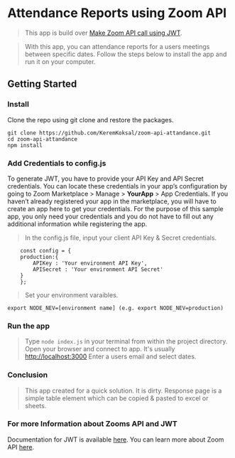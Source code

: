 # Attendance Reports using Zoom API
> This app is build over [Make Zoom API call using JWT](https://github.com/zoom/zoom-api-jwt).

> With this app, you can attendance reports for a users meetings between specific dates. Follow the steps below to install the app and run it on your computer.

## Getting Started

### Install

Clone the repo using git clone and restore the packages.
``` 
git clone https://github.com/KeremKoksal/zoom-api-attandance.git 
cd zoom-api-attandance
npm install
```

### Add Credentials to config.js

To generate JWT, you have to provide your API Key and API Secret credentials. You can locate these credentials in your app’s configuration by going to Zoom Marketplace > Manage > **YourApp** > App Credentials. If you haven’t already registered your app in the marketplace, you will have to create an app here to get your credentials. For the purpose of this sample app, you only need your credentials and you do not have to fill out any additional information while registering the app.

> In the config.js file, input your client API Key & Secret credentials.
``` 
	const config = {
	production:{	
		APIKey : 'Your environment API Key',
		APISecret : 'Your environment API Secret'
	}
    };
```
> Set your environment varaibles.
``` 
export NODE_NEV=[environment name] (e.g. export NODE_NEV=production) 
```
### Run the app

> Type `node index.js` in your terminal from within the project directory.
> Open your browser and connect to app. It's usually [http://localhost:3000](http://localhost:3000)
> Enter a users email and select dates. 

### Conclusion
> This app created for a quick solution. It is dirty. Response page is a simple table element which can be copied & pasted to excel or sheets. 

### For more Information about Zooms API and JWT

Documentation for JWT is available [here](https://marketplace.zoom.us/docs/guides/authorization/jwt). You can learn more about Zoom API [here](https://marketplace.zoom.us/docs/api-reference/introduction).
 




